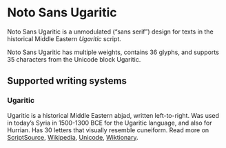 
# Noto Sans Ugaritic

Noto Sans Ugaritic is a unmodulated (“sans serif”) design for texts in the historical Middle Eastern _Ugaritic_ script. 

Noto Sans Ugaritic has multiple weights, contains 36 glyphs, and supports 35 characters from the Unicode block Ugaritic.


## Supported writing systems


### Ugaritic

Ugaritic is a historical Middle Eastern abjad, written left-to-right. Was used in today’s Syria in 1500-1300 BCE for the Ugaritic language, and also for Hurrian. Has 30 letters that visually resemble cuneiform. Read more on [ScriptSource](https://scriptsource.org/scr/Ugar), [Wikipedia](https://en.wikipedia.org/wiki/ISO_15924:Ugar), [Unicode](https://www.unicode.org/versions/Unicode13.0.0/ch11.pdf#G26461), [Wiktionary](https://en.wiktionary.org/wiki/Category:Ugaritic_script).

